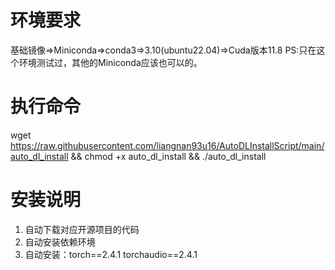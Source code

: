 

# 环境要求
基础镜像=>Miniconda=>conda3=>3.10(ubuntu22.04)=>Cuda版本11.8
PS:只在这个环境测试过，其他的Miniconda应该也可以的。

# 执行命令
wget https://raw.githubusercontent.com/liangnan93u16/AutoDLInstallScript/main/auto_dl_install && chmod +x auto_dl_install && ./auto_dl_install

# 安装说明
1. 自动下载对应开源项目的代码
2. 自动安装依赖环境
3. 自动安装：torch==2.4.1 torchaudio==2.4.1
